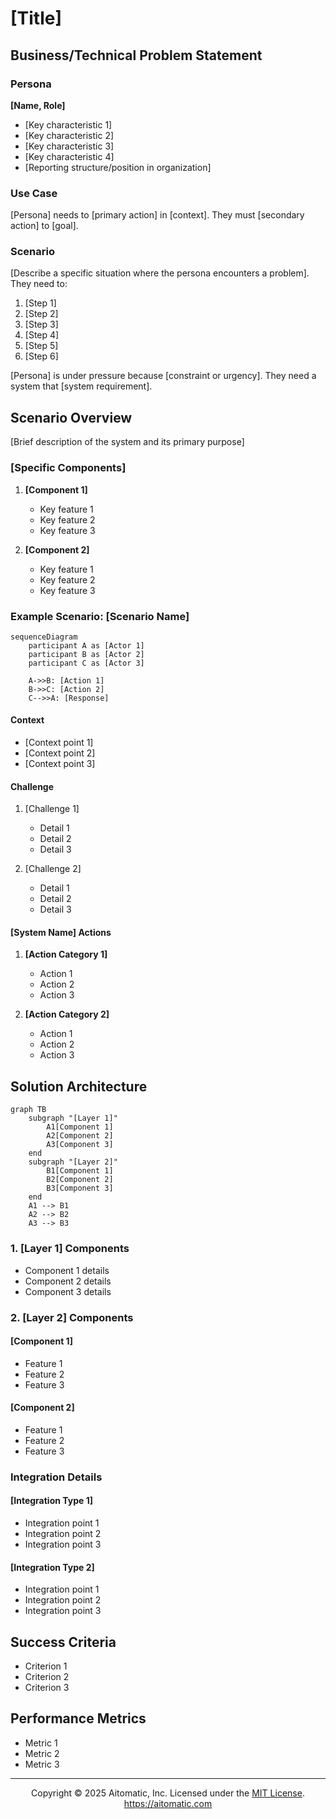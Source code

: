 <!-- markdownlint-disable MD041 -->
<!-- markdownlint-disable MD033 -->
# [Title]

## Business/Technical Problem Statement

### Persona
**[Name, Role]**
- [Key characteristic 1]
- [Key characteristic 2]
- [Key characteristic 3]
- [Key characteristic 4]
- [Reporting structure/position in organization]

### Use Case
[Persona] needs to [primary action] in [context]. They must [secondary action] to [goal].

### Scenario
[Describe a specific situation where the persona encounters a problem]. They need to:
1. [Step 1]
2. [Step 2]
3. [Step 3]
4. [Step 4]
5. [Step 5]
6. [Step 6]

[Persona] is under pressure because [constraint or urgency]. They need a system that [system requirement].

## Scenario Overview

[Brief description of the system and its primary purpose]

### [Specific Components]

1. **[Component 1]**
   - Key feature 1
   - Key feature 2
   - Key feature 3

2. **[Component 2]**
   - Key feature 1
   - Key feature 2
   - Key feature 3

### Example Scenario: [Scenario Name]

```mermaid
sequenceDiagram
    participant A as [Actor 1]
    participant B as [Actor 2]
    participant C as [Actor 3]

    A->>B: [Action 1]
    B->>C: [Action 2]
    C-->>A: [Response]
```

#### Context

- [Context point 1]
- [Context point 2]
- [Context point 3]

#### Challenge

1. [Challenge 1]
   - Detail 1
   - Detail 2
   - Detail 3

2. [Challenge 2]
   - Detail 1
   - Detail 2
   - Detail 3

#### [System Name] Actions

1. **[Action Category 1]**
   - Action 1
   - Action 2
   - Action 3

2. **[Action Category 2]**
   - Action 1
   - Action 2
   - Action 3

## Solution Architecture

```mermaid
graph TB
    subgraph "[Layer 1]"
        A1[Component 1]
        A2[Component 2]
        A3[Component 3]
    end
    subgraph "[Layer 2]"
        B1[Component 1]
        B2[Component 2]
        B3[Component 3]
    end
    A1 --> B1
    A2 --> B2
    A3 --> B3
```

### 1. [Layer 1] Components

- Component 1 details
- Component 2 details
- Component 3 details

### 2. [Layer 2] Components

#### [Component 1]

- Feature 1
- Feature 2
- Feature 3

#### [Component 2]

- Feature 1
- Feature 2
- Feature 3

### Integration Details

#### [Integration Type 1]

- Integration point 1
- Integration point 2
- Integration point 3

#### [Integration Type 2]

- Integration point 1
- Integration point 2
- Integration point 3

## Success Criteria

- Criterion 1
- Criterion 2
- Criterion 3

## Performance Metrics

- Metric 1
- Metric 2
- Metric 3

---
<p align="center">
Copyright © 2025 Aitomatic, Inc. Licensed under the <a href="../../LICENSE.md">MIT License</a>.
<br/>
<a href="https://aitomatic.com">https://aitomatic.com</a>
</p>
